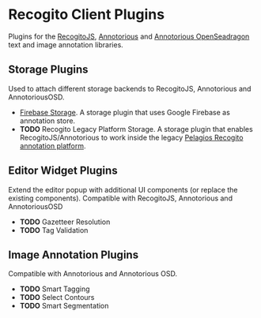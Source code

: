 # Recogito Client Plugins

Plugins for the [RecogitoJS](https://github.com/recogito/recogito-js), 
[Annotorious](https://github.com/recogito/annotorious) and 
[Annotorious OpenSeadragon](https://github.com/recogito/annotorious-openseadragon) text
and image annotation libraries.

## Storage Plugins

Used to attach different storage backends to RecogitoJS, Annotorious and AnnotoriousOSD.

- [Firebase Storage](https://github.com/recogito/recogito-plugins-common/tree/main/packages/storage-firebase). A storage plugin that
  uses Google Firebase as annotation store. 
- __TODO__ Recogito Legacy Platform Storage. A storage plugin that enables RecogitoJS/Annotorious to work inside
  the legacy [Pelagios Recogito annotation platform](https://recogito.pelagios.org).

## Editor Widget Plugins

Extend the editor popup with additional UI components (or replace the existing components). Compatible 
with RecogitoJS, Annotorious and AnnotoriousOSD

- __TODO__ Gazetteer Resolution
- __TODO__ Tag Validation

## Image Annotation Plugins

Compatible with Annotorious and Annotorious OSD.

- __TODO__ Smart Tagging
- __TODO__ Select Contours
- __TODO__ Smart Segmentation
